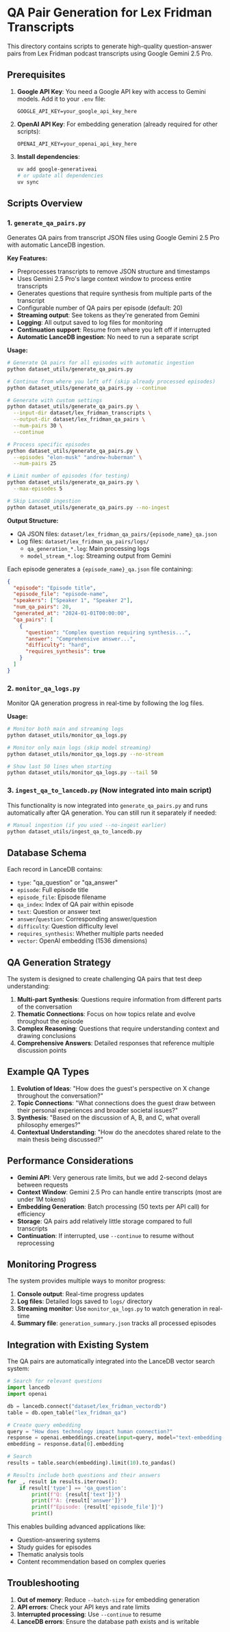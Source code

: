 # QA Pair Generation for Lex Fridman Transcripts

This directory contains scripts to generate high-quality question-answer pairs from Lex Fridman podcast transcripts using Google Gemini 2.5 Pro.

## Prerequisites

1. **Google API Key**: You need a Google API key with access to Gemini models. Add it to your `.env` file:
   ```
   GOOGLE_API_KEY=your_google_api_key_here
   ```

2. **OpenAI API Key**: For embedding generation (already required for other scripts):
   ```
   OPENAI_API_KEY=your_openai_api_key_here
   ```

3. **Install dependencies**:
   ```bash
   uv add google-generativeai
   # or update all dependencies
   uv sync
   ```

## Scripts Overview

### 1. `generate_qa_pairs.py`

Generates QA pairs from transcript JSON files using Google Gemini 2.5 Pro with automatic LanceDB ingestion.

**Key Features:**
- Preprocesses transcripts to remove JSON structure and timestamps
- Uses Gemini 2.5 Pro's large context window to process entire transcripts
- Generates questions that require synthesis from multiple parts of the transcript
- Configurable number of QA pairs per episode (default: 20)
- **Streaming output**: See tokens as they're generated from Gemini
- **Logging**: All output saved to log files for monitoring
- **Continuation support**: Resume from where you left off if interrupted
- **Automatic LanceDB ingestion**: No need to run a separate script

**Usage:**
```bash
# Generate QA pairs for all episodes with automatic ingestion
python dataset_utils/generate_qa_pairs.py

# Continue from where you left off (skip already processed episodes)
python dataset_utils/generate_qa_pairs.py --continue

# Generate with custom settings
python dataset_utils/generate_qa_pairs.py \
  --input-dir dataset/lex_fridman_transcripts \
  --output-dir dataset/lex_fridman_qa_pairs \
  --num-pairs 30 \
  --continue

# Process specific episodes
python dataset_utils/generate_qa_pairs.py \
  --episodes "elon-musk" "andrew-huberman" \
  --num-pairs 25

# Limit number of episodes (for testing)
python dataset_utils/generate_qa_pairs.py \
  --max-episodes 5

# Skip LanceDB ingestion
python dataset_utils/generate_qa_pairs.py --no-ingest
```

**Output Structure:**
- QA JSON files: `dataset/lex_fridman_qa_pairs/{episode_name}_qa.json`
- Log files: `dataset/lex_fridman_qa_pairs/logs/`
  - `qa_generation_*.log`: Main processing logs
  - `model_stream_*.log`: Streaming output from Gemini

Each episode generates a `{episode_name}_qa.json` file containing:
```json
{
  "episode": "Episode title",
  "episode_file": "episode-name",
  "speakers": ["Speaker 1", "Speaker 2"],
  "num_qa_pairs": 20,
  "generated_at": "2024-01-01T00:00:00",
  "qa_pairs": [
    {
      "question": "Complex question requiring synthesis...",
      "answer": "Comprehensive answer...",
      "difficulty": "hard",
      "requires_synthesis": true
    }
  ]
}
```

### 2. `monitor_qa_logs.py`

Monitor QA generation progress in real-time by following the log files.

**Usage:**
```bash
# Monitor both main and streaming logs
python dataset_utils/monitor_qa_logs.py

# Monitor only main logs (skip model streaming)
python dataset_utils/monitor_qa_logs.py --no-stream

# Show last 50 lines when starting
python dataset_utils/monitor_qa_logs.py --tail 50
```

### 3. `ingest_qa_to_lancedb.py` (Now integrated into main script)

This functionality is now integrated into `generate_qa_pairs.py` and runs automatically after QA generation. You can still run it separately if needed:

```bash
# Manual ingestion (if you used --no-ingest earlier)
python dataset_utils/ingest_qa_to_lancedb.py
```

## Database Schema

Each record in LanceDB contains:
- `type`: "qa_question" or "qa_answer"
- `episode`: Full episode title
- `episode_file`: Episode filename
- `qa_index`: Index of QA pair within episode
- `text`: Question or answer text
- `answer`/`question`: Corresponding answer/question
- `difficulty`: Question difficulty level
- `requires_synthesis`: Whether multiple parts needed
- `vector`: OpenAI embedding (1536 dimensions)

## QA Generation Strategy

The system is designed to create challenging QA pairs that test deep understanding:

1. **Multi-part Synthesis**: Questions require information from different parts of the conversation
2. **Thematic Connections**: Focus on how topics relate and evolve throughout the episode
3. **Complex Reasoning**: Questions that require understanding context and drawing conclusions
4. **Comprehensive Answers**: Detailed responses that reference multiple discussion points

## Example QA Types

1. **Evolution of Ideas**: "How does the guest's perspective on X change throughout the conversation?"
2. **Topic Connections**: "What connections does the guest draw between their personal experiences and broader societal issues?"
3. **Synthesis**: "Based on the discussion of A, B, and C, what overall philosophy emerges?"
4. **Contextual Understanding**: "How do the anecdotes shared relate to the main thesis being discussed?"

## Performance Considerations

- **Gemini API**: Very generous rate limits, but we add 2-second delays between requests
- **Context Window**: Gemini 2.5 Pro can handle entire transcripts (most are under 1M tokens)
- **Embedding Generation**: Batch processing (50 texts per API call) for efficiency
- **Storage**: QA pairs add relatively little storage compared to full transcripts
- **Continuation**: If interrupted, use `--continue` to resume without reprocessing

## Monitoring Progress

The system provides multiple ways to monitor progress:

1. **Console output**: Real-time progress updates
2. **Log files**: Detailed logs saved to `logs/` directory
3. **Streaming monitor**: Use `monitor_qa_logs.py` to watch generation in real-time
4. **Summary file**: `generation_summary.json` tracks all processed episodes

## Integration with Existing System

The QA pairs are automatically integrated into the LanceDB vector search system:

```python
# Search for relevant questions
import lancedb
import openai

db = lancedb.connect("dataset/lex_fridman_vectordb")
table = db.open_table("lex_fridman_qa")

# Create query embedding
query = "How does technology impact human connection?"
response = openai.embeddings.create(input=query, model="text-embedding-3-small")
embedding = response.data[0].embedding

# Search
results = table.search(embedding).limit(10).to_pandas()

# Results include both questions and their answers
for _, result in results.iterrows():
    if result['type'] == 'qa_question':
        print(f"Q: {result['text']}")
        print(f"A: {result['answer']}")
        print(f"Episode: {result['episode_file']}")
        print()
```

This enables building advanced applications like:
- Question-answering systems
- Study guides for episodes
- Thematic analysis tools
- Content recommendation based on complex queries

## Troubleshooting

1. **Out of memory**: Reduce `--batch-size` for embedding generation
2. **API errors**: Check your API keys and rate limits
3. **Interrupted processing**: Use `--continue` to resume
4. **LanceDB errors**: Ensure the database path exists and is writable 